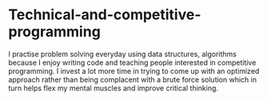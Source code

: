 # Technical-and-competitive-programming

I practise problem solving everyday using data structures, algorithms because I enjoy writing code and teaching people interested in competitive programming. I invest a lot more time in trying to come up with an optimized approach rather than being complacent with a brute force solution which in turn helps flex my mental muscles and improve critical thinking.
